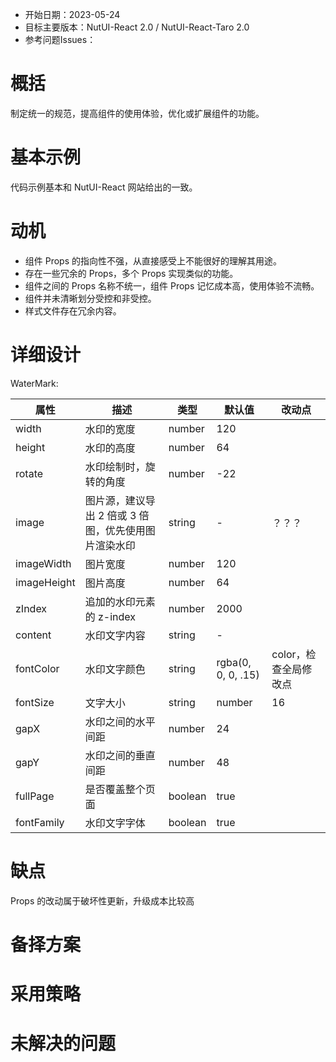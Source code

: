 - 开始日期：2023-05-24
- 目标主要版本：NutUI-React 2.0 / NutUI-React-Taro 2.0
- 参考问题Issues：

# 概括

制定统一的规范，提高组件的使用体验，优化或扩展组件的功能。


# 基本示例

代码示例基本和 NutUI-React 网站给出的一致。


# 动机

- 组件 Props 的指向性不强，从直接感受上不能很好的理解其用途。
- 存在一些冗余的 Props，多个 Props 实现类似的功能。
- 组件之间的 Props 名称不统一，组件 Props 记忆成本高，使用体验不流畅。
- 组件并未清晰划分受控和非受控。
- 样式文件存在冗余内容。


# 详细设计


WaterMark:

| 属性 | 描述 | 类型 | 默认值 | 改动点 |
| --- | --- | --- | --- | --- |
| width | 水印的宽度 | number | 120 |  |
| height | 水印的高度 | number | 64 |  |
| rotate | 水印绘制时，旋转的角度 | number | -22 |  |
| image | 图片源，建议导出 2 倍或 3 倍图，优先使用图片渲染水印 | string | - | ？？？ |
| imageWidth | 图片宽度 | number | 120 |  |
| imageHeight | 图片高度 | number | 64 |  |
| zIndex | 追加的水印元素的 z-index | number | 2000 |  |
| content | 水印文字内容 | string | - |  |
| fontColor | 水印文字颜色 | string | rgba(0, 0, 0, .15) | color，检查全局修改点 |
| fontSize | 文字大小 | string | number | 16 |  |
| gapX | 水印之间的水平间距 | number | 24 |  |
| gapY | 水印之间的垂直间距 | number | 48 |  |
| fullPage | 是否覆盖整个页面 | boolean | true |  |
| fontFamily | 水印文字字体 | boolean | true |  |


# 缺点

Props 的改动属于破坏性更新，升级成本比较高

# 备择方案


# 采用策略


# 未解决的问题

